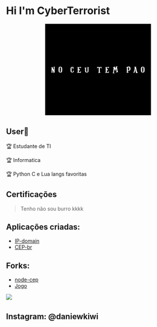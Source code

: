 <h1 aling="center">Hi I'm CyberTerrorist</h1>
<p align="center">
  <img src="InShot_20210830_180406871.jpg" left="50" title=" " height="250" width="290">
</p>

## User:checkered_flag:

:trophy: Estudante de TI

:trophy: Informatica 

:trophy: Python C e Lua langs favoritas

<h2 aling = "center"> Certificações </h2>

> Tenho não sou burro kkkk


## Aplicações criadas:
- [IP-domain](https://github.com/CyberTerrorist-x/ip-domain)
- [CEP-br](https://github.com/CyberTerrorist-x/cep-br)

## Forks:
- [node-cep](https://github.com/CyberTerrorist-x/node-cep)
- [Jogo](https://github.com/CyberTerrorist-x/jogo)


 



<img src="https://img.shields.io/static/v1?label=CYBER&message=Terrorist&color=7159c1&style=for-the-badge&logo=ghost"/>
<h2 aling="left">Instagram: @daniewkiwi</h2>
